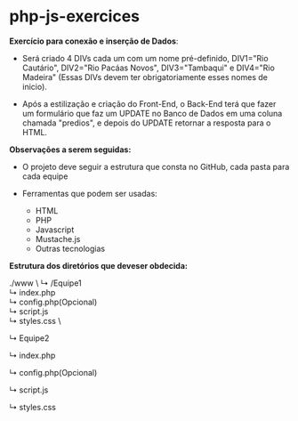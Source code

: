 # php-js-exercices

**Exercício para conexão e inserção de Dados**:
- <p>Será criado 4 DIVs cada um com um nome pré-definido, DIV1="Rio Cautário", DIV2="Rio Pacáas Novos", DIV3="Tambaqui" e DIV4="Rio Madeira" (Essas DIVs devem ter obrigatoriamente esses nomes de inicio).</p>
- <p>Após a estilização e criação do Front-End, o Back-End terá que fazer um formulário que faz um UPDATE no Banco de Dados em uma coluna chamada "predios", e depois do UPDATE retornar a resposta para o HTML.</p>

**Observações a serem seguidas:**
- <p>O projeto deve seguir a estrutura que consta no GitHub, cada pasta para cada equipe</p>
- <p>Ferramentas que podem ser usadas:</p>

  - HTML
  - PHP
  - Javascript
  - Mustache.js
  - Outras tecnologias

**<p>Estrutura dos diretórios que deveser obdecida:</p>**


./www \ 
  ↳ /Equipe1 \
          ↳ index.php \
          ↳ config.php(Opcional) \
          ↳ script.js \
          ↳ styles.css \
<p>  ↳ Equipe2</p>
<p>          ↳ index.php</p>
<p>          ↳ config.php(Opcional)</p>
<p>          ↳ script.js</p>
<p>          ↳ styles.css</p>
